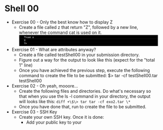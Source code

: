 # Shell 00

- Exercise 00 - Only the best know how to display Z
  - Create a file called z that return "Z", followed by a new line, whenever the command cat is used on it.
  ![Image1](pics/only_z.png)
- Exercise 01 - What are attributes anyway?
  - Create a file called testShell00 in your submission directory.
  - Figure out a way for the output to look like this (expect for the "total 1" line)
  - Once you have achieved the previous step, execute the following command to create the file to be submitted: $> tar -cf testShell00.tar testShell00
- Exercise 02 - Oh yeah, mooore...
  - Create the following files and directories. Do what's necessary so that when you use the ls -l command in your directory, the output will looks like this: ```diff +\$\> tar tar -cf exo2.tar \* ```
  - Once you have done that, run  to create the file to be submitted.
- Exercise 03 - SSH Key
  - Create your own SSH key. Once it is done:
    - Add your public key to your 



